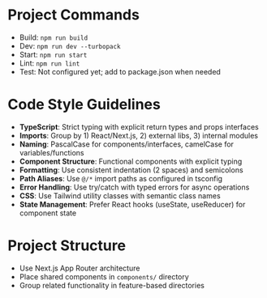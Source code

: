 # Project Commands
- Build: `npm run build`
- Dev: `npm run dev --turbopack`
- Start: `npm run start`
- Lint: `npm run lint`
- Test: Not configured yet; add to package.json when needed

# Code Style Guidelines
- **TypeScript**: Strict typing with explicit return types and props interfaces
- **Imports**: Group by 1) React/Next.js, 2) external libs, 3) internal modules
- **Naming**: PascalCase for components/interfaces, camelCase for variables/functions
- **Component Structure**: Functional components with explicit typing
- **Formatting**: Use consistent indentation (2 spaces) and semicolons
- **Path Aliases**: Use `@/*` import paths as configured in tsconfig
- **Error Handling**: Use try/catch with typed errors for async operations
- **CSS**: Use Tailwind utility classes with semantic class names
- **State Management**: Prefer React hooks (useState, useReducer) for component state

# Project Structure
- Use Next.js App Router architecture
- Place shared components in `components/` directory
- Group related functionality in feature-based directories